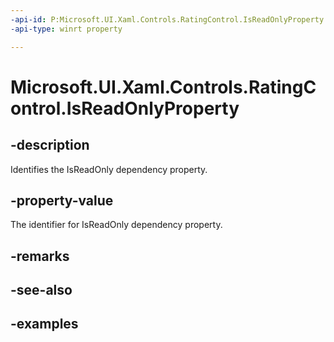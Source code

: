 ```yaml
---
-api-id: P:Microsoft.UI.Xaml.Controls.RatingControl.IsReadOnlyProperty
-api-type: winrt property

---
```

<!-- Property syntax.
public DependencyProperty IsReadOnlyProperty { get; }
-->

# Microsoft.UI.Xaml.Controls.RatingControl.IsReadOnlyProperty


## -description

Identifies the IsReadOnly dependency property.


## -property-value

The identifier for IsReadOnly dependency property.


## -remarks


## -see-also


## -examples


